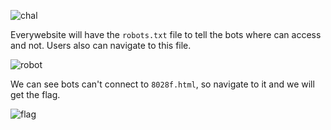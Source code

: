 ![chal](https://github.com/user-attachments/assets/53d89e96-e88d-4a82-b301-9019c30a4da2)

Everywebsite will have the `robots.txt` file to tell the bots where can access and not. Users also can navigate to this file.

![robot](https://github.com/user-attachments/assets/80b20c93-40e3-458f-9f86-d30e761e80eb)


We can see bots can't connect to `8028f.html`, so navigate to it and we will get the flag.

![flag](https://github.com/user-attachments/assets/ce0cf80e-a296-443d-b4bb-5eabf1fa3b87)
